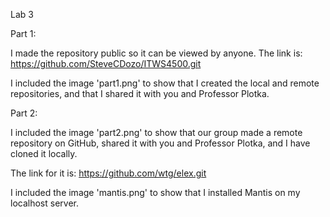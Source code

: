 Lab 3

Part 1:

I made the repository public so it can be viewed by anyone.
The link is: https://github.com/SteveCDozo/ITWS4500.git

I included the image 'part1.png' to show that I created the local and remote
repositories, and that I shared it with you and Professor Plotka.


Part 2:

I included the image 'part2.png' to show that our group made a remote repository
on GitHub, shared it with you and Professor Plotka, and I have cloned it locally. 

The link for it is: https://github.com/wtg/elex.git

I included the image 'mantis.png' to show that I installed Mantis on my localhost
server.
